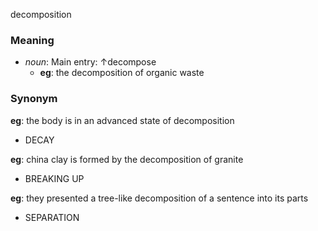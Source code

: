 decomposition
### Meaning
+ _noun_: Main entry: ↑decompose
	+ __eg__: the decomposition of organic waste

### Synonym

__eg__: the body is in an advanced state of decomposition

+ DECAY

__eg__: china clay is formed by the decomposition of granite

+ BREAKING UP

__eg__: they presented a tree-like decomposition of a sentence into its parts

+ SEPARATION


